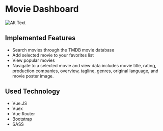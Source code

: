 # Movie Dashboard

![Alt Text](preview-2.png)

## Implemented Features

- Search movies through the TMDB movie database
- Add selected movie to your favorites list
- View popular movies
- Navigate to a selected movie and view data includes movie title, rating, production companies, overview, tagline, genres, original language, and movie poster image. 

## Used Technology
- Vue.JS
- Vuex
- Vue Router
- Bootstrap
- SASS



